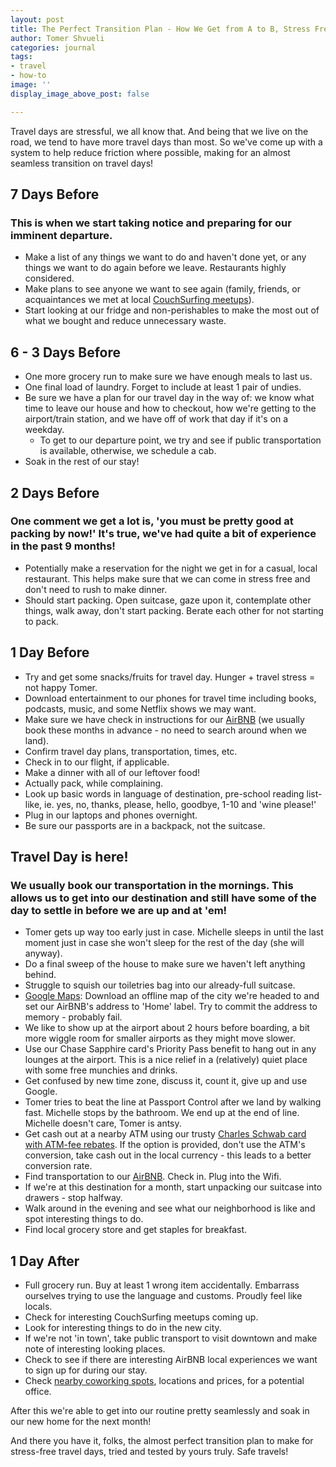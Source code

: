 ```yaml
---
layout: post
title: The Perfect Transition Plan - How We Get from A to B, Stress Free
author: Tomer Shvueli
categories: journal
tags:
- travel
- how-to
image: ''
display_image_above_post: false

---
```

Travel days are stressful, we all know that. And being that we live on the road, we tend to have more travel days than most. So we've come up with a system to help reduce friction where possible, making for an almost seamless transition on travel days!

## 7 Days Before

### This is when we start taking notice and preparing for our imminent departure.

* Make a list of any things we want to do and haven't done yet, or any things we want to do again before we leave. Restaurants highly considered.
* Make plans to see anyone we want to see again (family, friends, or acquaintances we met at local [CouchSurfing meetups](https://www.couchsurfing.com/events "CouchSurfing")).
* Start looking at our fridge and non-perishables to make the most out of what we bought and reduce unnecessary waste.

## 6 - 3 Days Before

* One more grocery run to make sure we have enough meals to last us.
* One final load of laundry. Forget to include at least 1 pair of undies. 
* Be sure we have a plan for our travel day in the way of: we know what time to leave our house and how to checkout, how we're getting to the airport/train station, and we have off of work that day if it's on a weekday.
  * To get to our departure point, we try and see if public transportation is available, otherwise, we schedule a cab.
* Soak in the rest of our stay!

## 2 Days Before

### One comment we get a lot is, 'you must be pretty good at packing by now!' It's true, we've had quite a bit of experience in the past 9 months!

* Potentially make a reservation for the night we get in for a casual, local restaurant. This helps make sure that we can come in stress free and don't need to rush to make dinner.
* Should start packing. Open suitcase, gaze upon it, contemplate other things, walk away, don't start packing. Berate each other for not starting to pack. 

## 1 Day Before

* Try and get some snacks/fruits for travel day. Hunger + travel stress = not happy Tomer.
* Download entertainment to our phones for travel time including books, podcasts, music, and some Netflix shows we may want.
* Make sure we have check in instructions for our [AirBNB](https://www.airbnb.co.uk/c/tshvueli?currency=USD) (we usually book these months in advance - no need to search around when we land).
* Confirm travel day plans, transportation, times, etc.
* Check in to our flight, if applicable.
* Make a dinner with all of our leftover food!
* Actually pack, while complaining.
* Look up basic words in language of destination, pre-school reading list-like, ie. yes, no, thanks, please, hello, goodbye, 1-10 and 'wine please!'
* Plug in our laptops and phones overnight.
* Be sure our passports are in a backpack, not the suitcase.

## Travel Day is here!

### We usually book our transportation in the mornings. This allows us to get into our destination and still have some of the day to settle in before we are up and at 'em!

* Tomer gets up way too early just in case. Michelle sleeps in until the last moment just in case she won't sleep for the rest of the day (she will anyway). 
* Do a final sweep of the house to make sure we haven't left anything behind.
* Struggle to squish our toiletries bag into our already-full suitcase.
* [Google Maps](https://maps.google.com "Google Maps"): Download an offline map of the city we're headed to and set our AirBNB's address to 'Home' label. Try to commit the address to memory - probably fail.
* We like to show up at the airport about 2 hours before boarding, a bit more wiggle room for smaller airports as they might move slower.
* Use our Chase Sapphire card's Priority Pass benefit to hang out in any lounges at the airport. This is a nice relief in a (relatively) quiet place with some free munchies and drinks.
* Get confused by new time zone, discuss it, count it, give up and use Google. 
* Tomer tries to beat the line at Passport Control after we land by walking fast. Michelle stops by the bathroom. We end up at the end of line. Michelle doesn't care, Tomer is antsy. 
* Get cash out at a nearby ATM using our trusty [Charles Schwab card with ATM-fee rebates](https://www.schwab.com/public/schwab/nn/refer-prospect.html?refrid=REFER6TNWV7HU). If the option is provided, don't use the ATM's conversion, take cash out in the local currency - this leads to a better conversion rate.
* Find transportation to our [AirBNB](https://www.airbnb.co.uk/c/tshvueli?currency=USD). Check in. Plug into the Wifi.
* If we're at this destination for a month, start unpacking our suitcase into drawers - stop halfway.
* Walk around in the evening and see what our neighborhood is like and spot interesting things to do.
* Find local grocery store and get staples for breakfast.

## 1 Day After

* Full grocery run. Buy at least 1 wrong item accidentally. Embarrass ourselves trying to use the language and customs. Proudly feel like locals. 
* Check for interesting CouchSurfing meetups coming up.
* Look for interesting things to do in the new city.
* If we're not 'in town', take public transport to visit downtown and make note of interesting looking places.
* Check to see if there are interesting AirBNB local experiences we want to sign up for during our stay.
* Check [nearby coworking spots](https://www.coworker.com/ "Coworker"), locations and prices, for a potential office.

After this we're able to get into our routine pretty seamlessly and soak in our new home for the next month!

And there you have it, folks, the almost perfect transition plan to make for stress-free travel days, tried and tested by yours truly. Safe travels!